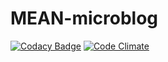 # MEAN-microblog

[![Codacy Badge](https://api.codacy.com/project/badge/Grade/4b5dac4b635c46bc8b6061264c6ee1fa)](https://www.codacy.com/app/SamR1/microbloggos) [![Code Climate](https://codeclimate.com/github/SamR1/MEAN-microblog/badges/gpa.svg)](https://codeclimate.com/github/SamR1/MEAN-microblog)
